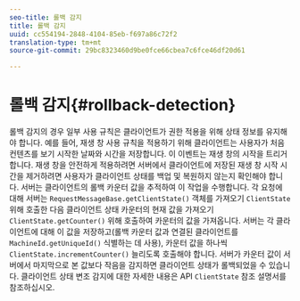 ```yaml
---
seo-title: 롤백 감지
title: 롤백 감지
uuid: cc554194-2848-4104-85eb-f697a86c72f2
translation-type: tm+mt
source-git-commit: 29bc8323460d9be0fce66cbea7c6fce46df20d61

---
```



# 롤백 감지{#rollback-detection}

롤백 감지의 경우 일부 사용 규칙은 클라이언트가 권한 적용을 위해 상태 정보를 유지해야 합니다. 예를 들어, 재생 창 사용 규칙을 적용하기 위해 클라이언트는 사용자가 처음 컨텐츠를 보기 시작한 날짜와 시간을 저장합니다. 이 이벤트는 재생 창의 시작을 트리거합니다. 재생 창을 안전하게 적용하려면 서버에서 클라이언트에 저장된 재생 창 시작 시간을 제거하려면 사용자가 클라이언트 상태를 백업 및 복원하지 않는지 확인해야 합니다. 서버는 클라이언트의 롤백 카운터 값을 추적하여 이 작업을 수행합니다. 각 요청에 대해 서버는 `RequestMessageBase.getClientState()` 객체를 가져오기 `ClientState` 위해 호출한 다음 클라이언트 상태 카운터의 현재 값을 가져오기 `ClientState.getCounter()` 위해 호출하여 카운터의 값을 가져옵니다. 서버는 각 클라이언트에 대해 이 값을 저장하고(롤백 카운터 값과 연결된 클라이언트를 `MachineId.getUniqueId()` 식별하는 데 사용), 카운터 값을 하나씩 `ClientState.incrementCounter()` 늘리도록 호출해야 합니다. 서버가 카운터 값이 서버에서 마지막으로 본 값보다 작음을 감지하면 클라이언트 상태가 롤백되었을 수 있습니다. 클라이언트 상태 변조 감지에 대한 자세한 내용은 API `ClientState` 참조 설명서를 참조하십시오.

